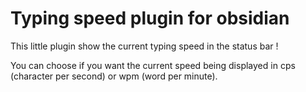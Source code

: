 
# Typing speed plugin for obsidian

This little plugin show the current typing speed in the status bar !

You can choose if you want the current speed being displayed in cps (character per second) or wpm (word per minute).